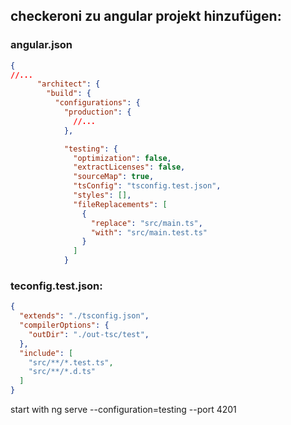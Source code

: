 ## **checkeroni** zu angular projekt hinzufügen:

### angular.json

```json
{
//...
      "architect": {
        "build": {
          "configurations": {
            "production": {
              //...
            },

            "testing": {
              "optimization": false,
              "extractLicenses": false,
              "sourceMap": true,
              "tsConfig": "tsconfig.test.json",
              "styles": [],
              "fileReplacements": [
                {
                  "replace": "src/main.ts",
                  "with": "src/main.test.ts"
                }
              ]
            }
```


### teconfig.test.json:

```json
{
  "extends": "./tsconfig.json",
  "compilerOptions": {
    "outDir": "./out-tsc/test",
  },
  "include": [
    "src/**/*.test.ts",
    "src/**/*.d.ts"
  ]
}

```

start with
ng serve --configuration=testing --port 4201